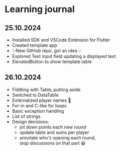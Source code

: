 # Learning journal

## 25.10.2024

* Installed SDK and VSCode Extension for Flutter
* Created template app
* ✨New GitHub repo, got an idea 💡
* Explored Text input field updating a displayed text
* ElevatedButton to show template table

## 26.10.2024

* Fiddling with Table, putting aside
* Switched to DataTable
* Externalized player names 🔐
* For-in and C-like for loops
* Basic exception handling
* List of strings
* Design decisions:
  - jot down points each new round
  - update table and sums per player
  - annotate who's opening each round,\
    stop discussions on that part 😀
